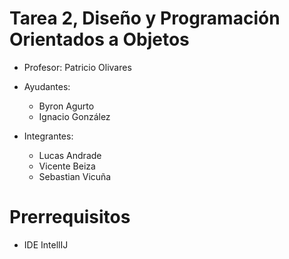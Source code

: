 # Tarea 2, Diseño y Programación Orientados a Objetos

* Profesor: Patricio Olivares
  
* Ayudantes:
  - Byron Agurto
  - Ignacio González
  
* Integrantes:
  - Lucas Andrade
  - Vicente Beiza
  - Sebastian Vicuña

# Prerrequisitos
- IDE IntellIJ
